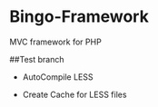 # Bingo-Framework
MVC framework for PHP

##Test branch

- AutoCompile LESS

- Create Cache for LESS files
